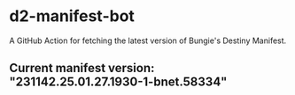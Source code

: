 # d2-manifest-bot
A GitHub Action for fetching the latest version of Bungie's Destiny Manifest.
## Current manifest version: "231142.25.01.27.1930-1-bnet.58334"